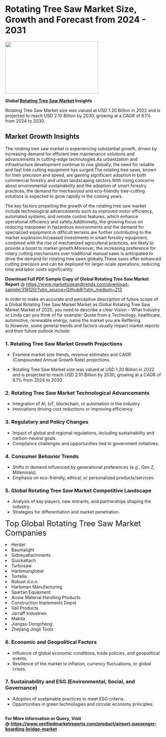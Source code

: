 <H1>Rotating Tree Saw Market Size, Growth and Forecast from 2024 - 2031</H1><img class="aligncenter size-medium wp-image-584254" src="https://thirdeyenews.in/wp-content/uploads/2024/09/Global-Market-Research-300x168.jpeg" alt="" width="300" height="168" /><p><strong>Global&nbsp;<a href="https://www.marketsizeandtrends.com/download-sample/318120/?utm_source=Github8j?utm_medium=213">Rotating Tree Saw Market</a> Insights</strong></p><p>Rotating Tree Saw Market size was valued at USD 1.20 Billion in 2022 and is projected to reach USD 2.10 Billion by 2030, growing at a CAGR of 8.1% from 2024 to 2030.</p><p><h2>Market Growth Insights</h2> <p>The rotating tree saw market is experiencing substantial growth, driven by increasing demand for efficient tree maintenance solutions and advancements in cutting-edge technologies.As urbanization and infrastructure development continue to rise globally, the need for reliable and fast tree cutting equipment has surged.The rotating tree saws, known for their precision and speed, are gaining significant adoption in both commercial forestry and urban landscaping sectors.With rising concerns about environmental sustainability and the adoption of smart forestry practices, the demand for mechanized and eco-friendly tree-cutting solutions is expected to grow rapidly in the coming years.</p> <p>The key factors propelling the growth of the rotating tree saw market include technological advancements such as improved motor efficiency, automated systems, and remote control features, which enhance operational efficiency and safety.Additionally, the growing focus on reducing manpower in hazardous environments and the demand for specialized equipment in difficult terrains are further contributing to the market expansion.Increased investments in smart forestry equipment, combined with the rise of mechanized agricultural practices, are likely to provide a boost to market growth.Moreover, the increasing preference for rotary cutting mechanisms over traditional manual saws is anticipated to drive the demand for rotating tree saws globally.These saws offer enhanced cutting precision and can be deployed for larger-scale operations, reducing time and labor costs significantly.</p> <p><span class=""><strong>Download Full PDF Sample Copy of Global Rotating Tree Saw Market Report</strong> @ <a href="https://www.marketsizeandtrends.com/download-sample/318120/?utm_source=Github8j?utm_medium=213" target="_blank">https://www.marketsizeandtrends.com/download-sample/318120/?utm_source=Github8j?utm_medium=213</a></span></p><p>In order to make an accurate and perceptive description of future scope of a Global&nbsp;Rotating Tree Saw Market Market as Global&nbsp;Rotating Tree Saw Market Market of 2025, you need to describe a clear Vision &ndash; What Industry or Linda can you think of for example: Quote from a Technology, healthcare, automotive, renewable energy, name the market you are Reffering to.However, some general trends and factors usually impact market reports and their future outlook include:</p><h3>1.&nbsp;<strong>Rotating Tree Saw Market Growth Projections</strong></h3><ul><li>Examine market size trends, revenue estimates and CAGR (Compounded Annual Growth Rate) projections.</li><li><p>Rotating Tree Saw Market size was valued at USD 1.20 Billion in 2022 and is projected to reach USD 2.10 Billion by 2030, growing at a CAGR of 8.1% from 2024 to 2030.</p></li></ul><h3>2.&nbsp;<strong>Rotating Tree Saw Market Technological Advancements</strong></h3><ul><li>Integration of AI, IoT, blockchain, or automation in the industry.</li><li>Innovations driving cost reductions or improving efficiency.</li></ul><h3>3.&nbsp;<strong>Regulatory and Policy Changes</strong></h3><ul><li>Impact of global and regional regulations, including sustainability and carbon-neutral goals.</li><li>Compliance challenges and opportunities tied to government initiatives.</li></ul><h3>4.&nbsp;<strong>Consumer Behavior Trends</strong></h3><ul><li>Shifts in demand influenced by generational preferences (e.g., Gen Z, Millennials).</li><li>Emphasis on eco-friendly, ethical, or personalized products/services.</li></ul><h3>5.&nbsp;<strong>Global Rotating Tree Saw Market Competitive Landscape</strong></h3><ul><li>Analysis of key players, new entrants, and partnerships shaping the industry.</li><li>Strategies for differentiation and market penetration.</li></ul><p data-pm-slice="1 1 []"><span style="color: inherit; font-family: inherit; font-size: 25px;">Top Global Rotating Tree Saw Market Companies</span></p><div class="" data-test-id=""><p><li>Herder</li><li> Baumalight</li><li> Sidneyattachments</li><li> Quickattach</li><li> Turbosaw</li><li> Harlemanglobal</li><li> Tortella</li><li> Robust d.o.o.</li><li> Harleman Manufacturing</li><li> Spartan Equipment</li><li> Arrow Material Handling Products</li><li> Construction Implements Depot</li><li> Vail Products</li><li> Jarraff Industries</li><li> Makita</li><li> Jiangsu Dongcheng</li><li> Zhejiang Jingli Tools</li></p></div><h3>6.&nbsp;<strong>Economic and Geopolitical Factors</strong></h3><ul><li>Influence of global economic conditions, trade policies, and geopolitical events.</li><li>Resilience of the market to inflation, currency fluctuations, or global crises.</li></ul><h3>7.&nbsp;<strong>Sustainability and ESG (Environmental, Social, and Governance)</strong></h3><ul><li>Adoption of sustainable practices to meet ESG criteria.</li><li>Opportunities in green technologies and circular economy principles.</li></ul><h2><strong style="font-size: 14px;">For More Information or Query, Visit @&nbsp;</strong><a style="background-color: #ffffff; font-size: 14px;" href="https://www.marketsizeandtrends.com/report/rotating-tree-saw-market/" target="_blank">https://www.verifiedmarketreports.com/product/airport-passenger-boarding-bridge-market</a></h2>